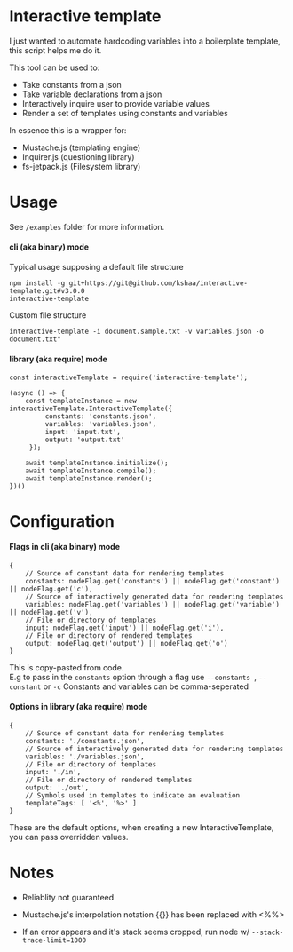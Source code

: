 # Interactive template
I just wanted to automate hardcoding variables into a boilerplate template, this script helps me do it.

This tool can be used to:
- Take constants from a json
- Take variable declarations from a json
- Interactively inquire user to provide variable values
- Render a set of templates using constants and variables

In essence this is a wrapper for:
- Mustache.js (templating engine)
- Inquirer.js (questioning library)
- fs-jetpack.js (Filesystem library)

# Usage
See `/examples` folder for more information.

#### cli (aka binary) mode
Typical usage supposing a default file structure
```
npm install -g git+https://git@github.com/kshaa/interactive-template.git#v3.0.0
interactive-template
```

Custom file structure
```
interactive-template -i document.sample.txt -v variables.json -o document.txt"
```

#### library (aka require) mode
```
const interactiveTemplate = require('interactive-template');

(async () => {
    const templateInstance = new interactiveTemplate.InteractiveTemplate({
         constants: 'constants.json',
         variables: 'variables.json',
         input: 'input.txt',
         output: 'output.txt'
     });
     
    await templateInstance.initialize();
    await templateInstance.compile();
    await templateInstance.render();
})()
```

# Configuration
#### Flags in cli (aka binary) mode
```
{
    // Source of constant data for rendering templates
    constants: nodeFlag.get('constants') || nodeFlag.get('constant') || nodeFlag.get('c'),
    // Source of interactively generated data for rendering templates
    variables: nodeFlag.get('variables') || nodeFlag.get('variable') || nodeFlag.get('v'),
    // File or directory of templates
    input: nodeFlag.get('input') || nodeFlag.get('i'),
    // File or directory of rendered templates
    output: nodeFlag.get('output') || nodeFlag.get('o')
}
```
This is copy-pasted from code.    
E.g to pass in the `constants` option through a flag use `--constants `, `--constant` or `-c`
Constants and variables can be comma-seperated  

#### Options in library (aka require) mode
```
{
    // Source of constant data for rendering templates
    constants: './constants.json',
    // Source of interactively generated data for rendering templates
    variables: './variables.json',
    // File or directory of templates
    input: './in',
    // File or directory of rendered templates
    output: './out',
    // Symbols used in templates to indicate an evaluation
    templateTags: [ '<%', '%>' ]
}
```
These are the default options, when creating a new InteractiveTemplate, you can pass overridden values.

# Notes
- Reliablity not guaranteed   
  
    
- Mustache.js's interpolation notation {{}} has been replaced with <%%>
- If an error appears and it's stack seems cropped, run node w/ `--stack-trace-limit=1000`  